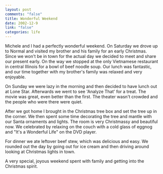 ```yaml
--- 
layout: post
comments: "false"
title: Wonderful Weekend
date: 2002-12-9
link: "false"
categories: life
---
```

Michele and I had a perfectly wonderful weekend. On Saturday we drove up to Normal and visited my brother and his family for an early Christmas. Since we won't be in town for the actual day we decided to meet and share our present early. On the way we stopped at the only Vietnamese restaurant in central Illinois for a bowl of beef noodle soup. Our lunch was fantastic, and our time together with my brother's family was relaxed and very enjoyable.

On Sunday we were lazy in the morning and then decided to have lunch out at Lone Star. Afterwards we went to see 'Analyze That' for a treat. The movie was great, even better than the first. The theater wasn't crowded and the people who were there were quiet.

After we got home I brought in the Christmas tree box and set the tree up in the corner. We then spent some time decorating the tree and mantle with our Santa ornaments and lights. The room is very Christmassy and beautiful now. We celebrated by relaxing on the couch with a cold glass of eggnog and "It's a Wonderful Life" on the DVD player.

For dinner we ate leftover beef stew, which was delicious and easy. We rounded out the day by going out for ice cream and then driving around looking at Christmas lights in town.

A very special, joyous weekend spent with family and getting into the Christmas spirit.

